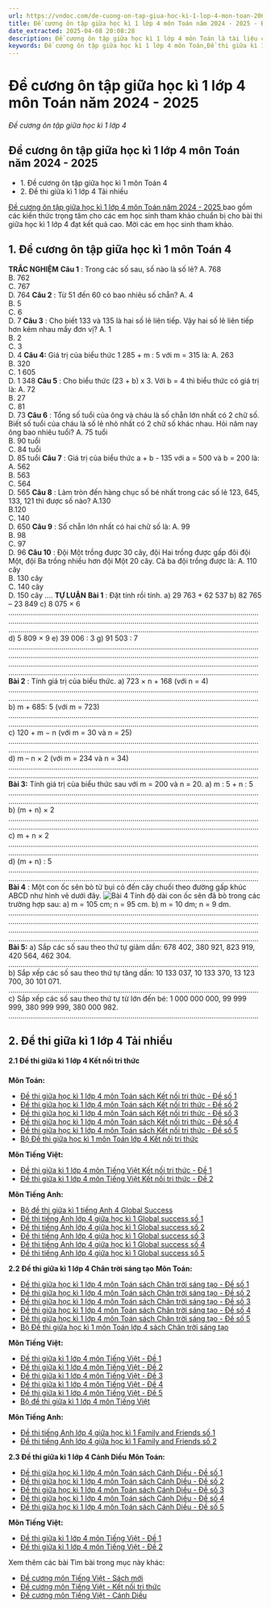 ```yaml
---
url: https://vndoc.com/de-cuong-on-tap-giua-hoc-ki-1-lop-4-mon-toan-206696
title: Đề cương ôn tập giữa học kì 1 lớp 4 môn Toán năm 2024 - 2025 - Đề cương ôn tập giữa học kì 1 lớp 4 - VnDoc.com
date_extracted: 2025-04-08 20:08:28
description: Đề cương ôn tập giữa học kì 1 lớp 4 môn Toán là tài liệu cho các em học sinh tham khảo chuẩn bị cho bài thi giữa kì 1.
keywords: Đề cương ôn tập giữa học kì 1 lớp 4 môn Toán,Đề thi giữa kì 1 lớp 4 môn Toán,Đề thi Toán giữa kì 1 lớp 4,đề thi giữa học kì 1 lớp 4,đề kiểm tra giữa kì 1 lớp 4,đề thi giữa kì 1 lớp 4,đề kiểm tra toán lớp 4 giữa kì 1,đề thi toán lớp 4 giữa kì 1,đề thi giữa kì 1 môn toán lớp 4
---
```


# Đề cương ôn tập giữa học kì 1 lớp 4 môn Toán năm 2024 - 2025
 _Đề cương ôn tập giữa học kì 1 lớp 4_
## Đề cương ôn tập giữa học kì 1 lớp 4 môn Toán năm 2024 - 2025
  * 1\. Đề cương ôn tập giữa học kì 1 môn Toán 4
  * 2\. Đề thi giữa kì 1 lớp 4 Tải nhiều

[Đề cương ôn tập giữa học kì 1 lớp 4 môn Toán năm 2024 - 2025 ](<https://vndoc.com/de-cuong-on-tap-giua-hoc-ki-1-lop-4-mon-toan-206696>)bao gồm các kiến thức trọng tâm cho các em học sinh tham khảo chuẩn bị cho bài thi giữa học kì 1 lớp 4 đạt kết quả cao. Mời các em học sinh tham khảo.
## **1\. Đề cương ôn tập giữa học kì 1 môn Toán 4**
**TRẮC NGHIỆM**
**Câu 1** : Trong các số sau, số nào là số lẻ?
A. 768  
B. 762  
C. 767  
D. 764
**Câu 2** : Từ 51 đến 60 có bao nhiêu số chẵn?
A. 4  
B. 5  
C. 6  
D. 7
**Câu 3** : Cho biết 133 và 135 là hai số lẻ liên tiếp. Vậy hai số lẻ liên tiếp hơn kém nhau mấy đơn vị?
A. 1  
B. 2  
C. 3  
D. 4
**Câu 4:** Giá trị của biểu thức 1 285 + m : 5 với m = 315 là:
A. 263  
B. 320  
C. 1 605  
D. 1 348
**Câu 5** : Cho biểu thức \(23 + b\) x 3. Với b = 4 thì biểu thức có giá trị là:
A. 72  
B. 27  
C. 81  
D. 73
**Câu 6** : Tổng số tuổi của ông và cháu là số chẵn lớn nhất có 2 chữ số. Biết số tuổi của cháu là số lẻ nhỏ nhất có 2 chữ số khác nhau. Hỏi năm nay ông bao nhiêu tuổi?
A. 75 tuổi  
B. 90 tuổi  
C. 84 tuổi  
D. 85 tuổi
**Câu 7** : Giá trị của biểu thức a + b - 135 với a = 500 và b = 200 là:
A. 562  
B. 563  
C. 564  
D. 565
**Câu 8** : Làm tròn đến hàng chục số bé nhất trong các số lẻ 123, 645, 133, 121 thì được số nào?
A.130  
B.120  
C. 140  
D. 650
**Câu 9** : Số chẵn lớn nhất có hai chữ số là:
A. 99  
B. 98  
C. 97  
D. 96
**Câu 10** : Đội Một trồng được 30 cây, đội Hai trồng được gấp đôi đội Một, đội Ba trồng nhiều hơn đội Một 20 cây. Cả ba đội trồng được là:
A. 110 cây  
B. 130 cây  
C. 140 cây  
D. 150 cây
....
**TỰ LUẬN**
**Bài 1** : Đặt tính rồi tính.
a\) 29 763 + 62 537
b\) 82 765 – 23 849
c\) 8 075 × 6
……………………………………………………………………………………………..................
……………………………………………………………………………………………..................
……………………………………………………………………………………………..................
d\) 5 809 × 9
e\) 39 006 : 3
g\) 91 503 : 7
……………………………………………………………………………………………..................
……………………………………………………………………………………………..................
……………………………………………………………………………………………..................
……………………………………………………………………………………………..................
**Bài 2** : Tính giá trị của biểu thức.
a\) 723 × n + 168 \(với n = 4\)
……………………………………………………………………………………………..................
……………………………………………………………………………………………..................
b\) m + 685: 5 \(với m = 723\)
……………………………………………………………………………………………..................
……………………………………………………………………………………………..................
c\) 120 + m − n \(với m = 30 và n = 25\)
……………………………………………………………………………………………..................
……………………………………………………………………………………………..................
d\) m – n × 2 \(với m = 234 và n = 34\)
……………………………………………………………………………………………..................
……………………………………………………………………………………………..................
**Bài 3:** Tính giá trị của biểu thức sau với m = 200 và n = 20.
a\) m : 5 + n : 5
……………………………………………………………………………………………..................
……………………………………………………………………………………………..................
b\) \(m + n\) × 2
……………………………………………………………………………………………..................
……………………………………………………………………………………………..................
c\) m + n × 2
……………………………………………………………………………………………..................
……………………………………………………………………………………………..................
d\) \(m + n\) : 5
……………………………………………………………………………………………..................
……………………………………………………………………………………………..................
**Bài 4** : Một con ốc sên bò từ bụi cỏ đến cây chuối theo đường gấp khúc ABCD như hình vẽ dưới đây.
![Bài 4](https://i.vdoc.vn/data/image/2024/10/16/Toan-lop-4.jpg)
Tính độ dài con ốc sên đã bò trong các trường hợp sau:
a\) m = 105 cm; n = 95 cm.
b\) m = 10 dm; n = 9 dm.
……………………………………………………………………………………………..................
……………………………………………………………………………………………..................
……………………………………………………………………………………………..................
……………………………………………………………………………………………..................
**Bài 5:**
a\) Sắp các số sau theo thứ tự giảm dần: 678 402, 380 921, 823 919, 420 564, 462 304.
……………………………………………………………………………………………..................
b\) Sắp xếp các số sau theo thứ tự tăng dần: 10 133 037, 10 133 370, 13 123 700, 30 101 071.
……………………………………………………………………………………………..................
c\) Sắp xếp các số sau theo thứ tự từ lớn đến bé: 1 000 000 000, 99 999 999, 380 999 999, 380 000 982.
……………………………………………………………………………………………..................
## **2\. Đề thi giữa kì 1 lớp 4 Tải nhiều**
**2.1 Đề thi giữa kì 1 lớp 4 Kết nối tri thức**
### 
**Môn Toán:**
  * [Đề thi giữa học kì 1 lớp 4 môn Toán sách Kết nối tri thức - Đề số 1](<https://vndoc.com/de-thi-giua-hoc-ki-1-lop-4-mon-toan-sach-ket-noi-tri-thuc-de-so-1-305084>)
  * [Đề thi giữa học kì 1 lớp 4 môn Toán sách Kết nối tri thức - Đề số 2](<https://vndoc.com/de-thi-giua-hoc-ki-1-lop-4-mon-toan-sach-ket-noi-tri-thuc-de-so-2-305086>)
  * [Đề thi giữa học kì 1 lớp 4 môn Toán sách Kết nối tri thức - Đề số 3](<https://vndoc.com/de-thi-giua-hoc-ki-1-lop-4-mon-toan-sach-ket-noi-tri-thuc-de-so-3-305647>)
  * [Đề thi giữa học kì 1 lớp 4 môn Toán sách Kết nối tri thức - Đề số 4](<https://vndoc.com/de-thi-giua-hoc-ki-1-lop-4-mon-toan-sach-ket-noi-tri-thuc-de-so-4-306249>)
  * [Đề thi giữa học kì 1 lớp 4 môn Toán sách Kết nối tri thức - Đề số 5](<https://vndoc.com/de-thi-giua-hoc-ki-1-lop-4-mon-toan-sach-ket-noi-tri-thuc-de-so-5-306255>)
  * [Bộ Đề thi giữa học kì 1 môn Toán lớp 4 Kết nối tri thức](<https://vndoc.com/bo-de-thi-giua-hoc-ki-1-mon-toan-lop-4-sach-ket-noi-tri-thuc-306444>)

**Môn Tiếng Việt:**
  * [Đề thi giữa kì 1 lớp 4 môn Tiếng Việt Kết nối tri thức - Đề 1](<https://vndoc.com/de-thi-giua-ki-1-lop-4-mon-tieng-viet-ket-noi-tri-thuc-de-1-305046>)
  * [Đề thi giữa kì 1 lớp 4 môn Tiếng Việt Kết nối tri thức - Đề 2](<https://vndoc.com/de-thi-giua-ki-1-lop-4-mon-tieng-viet-ket-noi-tri-thuc-de-2-305048>)

**Môn Tiếng Anh:**
  * [Bộ đề thi giữa kì 1 tiếng Anh 4 Global Success](<https://vndoc.com/bo-de-thi-giua-ki-1-tieng-anh-4-global-success-307282>)
  * [Đề thi tiếng Anh lớp 4 giữa học kì 1 Global success số 1](<https://vndoc.com/de-thi-tieng-anh-lop-4-giua-hoc-ki-1-global-success-so-1-302889>)
  * [Đề thi tiếng Anh lớp 4 giữa học kì 1 Global success số 2](<https://vndoc.com/de-thi-tieng-anh-lop-4-giua-hoc-ki-1-global-success-so-2-303057>)
  * [Đề thi tiếng Anh lớp 4 giữa học kì 1 Global success số 3](<https://vndoc.com/de-thi-tieng-anh-lop-4-giua-hoc-ki-1-global-success-so-3-307257>)
  * [Đề thi tiếng Anh lớp 4 giữa học kì 1 Global success số 4](<https://vndoc.com/de-thi-tieng-anh-lop-4-giua-hoc-ki-1-global-success-so-4-307261>)
  * [Đề thi tiếng Anh lớp 4 giữa học kì 1 Global success số 5](<https://vndoc.com/de-thi-tieng-anh-lop-4-giua-hoc-ki-1-global-success-so-5-307263>)

**2.2 Đề thi giữa kì 1 lớp 4 Chân trời sáng tạo**
**Môn Toán:**
  * [Đề thi giữa học kì 1 lớp 4 môn Toán sách Chân trời sáng tạo - Đề số 1](<https://vndoc.com/de-thi-giua-hoc-ki-1-lop-4-mon-toan-sach-chan-troi-sang-tao-de-so-1-305058>)
  * [Đề thi giữa học kì 1 lớp 4 môn Toán sách Chân trời sáng tạo - Đề số 2](<https://vndoc.com/de-thi-giua-hoc-ki-1-lop-4-mon-toan-sach-chan-troi-sang-tao-de-so-2-305060>)
  * [Đề thi giữa học kì 1 lớp 4 môn Toán sách Chân trời sáng tạo - Đề số 3](<https://vndoc.com/de-thi-giua-hoc-ki-1-lop-4-mon-toan-sach-chan-troi-sang-tao-de-so-3-305648>)
  * [Đề thi giữa học kì 1 lớp 4 môn Toán sách Chân trời sáng tạo - Đề số 4](<https://vndoc.com/de-thi-giua-hoc-ki-1-lop-4-mon-toan-sach-chan-troi-sang-tao-de-so-4-306263>)
  * [Đề thi giữa học kì 1 lớp 4 môn Toán sách Chân trời sáng tạo - Đề số 5](<https://vndoc.com/de-thi-giua-hoc-ki-1-lop-4-mon-toan-sach-chan-troi-sang-tao-de-so-5-306264>)
  * [Bộ Đề thi giữa học kì 1 môn Toán lớp 4 sách Chân trời sáng tạo](<https://vndoc.com/bo-de-thi-giua-hoc-ki-1-mon-toan-lop-4-sach-chan-troi-sang-tao-305065>)

**Môn Tiếng Việt:**
  * [Đề thi giữa kì 1 lớp 4 môn Tiếng Việt - Đề 1](<https://vndoc.com/de-thi-giua-ki-1-lop-4-mon-tieng-viet-chan-troi-sang-tao-de-1-305049>)
  * [Đề thi giữa kì 1 lớp 4 môn Tiếng Việt - Đề 2](<https://vndoc.com/de-thi-giua-ki-1-lop-4-mon-tieng-viet-chan-troi-sang-tao-de-2-305050>)
  * [Đề thi giữa kì 1 lớp 4 môn Tiếng Việt - Đề 3](<https://vndoc.com/de-thi-giua-ki-1-tieng-viet-lop-4-chan-troi-sang-tao-de-3-305523>)
  * [Đề thi giữa kì 1 lớp 4 môn Tiếng Việt - Đề 4](<https://vndoc.com/de-thi-giua-ki-1-tieng-viet-4-chan-troi-sang-tao-de-4-305524>)
  * [Đề thi giữa kì 1 lớp 4 môn Tiếng Việt - Đề 5](<https://vndoc.com/de-thi-giua-ki-1-tieng-viet-4-chan-troi-sang-tao-de-5-305526>)
  * [Bộ đề thi giữa kì 1 lớp 4 môn Tiếng Việt](<https://vndoc.com/bo-de-thi-giua-ki-1-lop-4-mon-tieng-viet-theo-thong-tu-27-chan-troi-sang-tao-305529>)

**Môn Tiếng Anh:**
  * [Đề thi tiếng Anh lớp 4 giữa học kì 1 Family and Friends số 1](<https://vndoc.com/de-thi-tieng-anh-lop-4-giua-hoc-ki-1-family-and-friends-so-1-303657>)
  * [Đề thi tiếng Anh lớp 4 giữa học kì 1 Family and Friends số 2](<https://vndoc.com/de-thi-tieng-anh-lop-4-giua-hoc-ki-1-family-and-friends-so-2-303662>)

**2.3 Đề thi giữa kì 1 lớp 4 Cánh Diều**
**Môn Toán:**
  * [Đề thi giữa học kì 1 lớp 4 môn Toán sách Cánh Diều - Đề số 1](<https://vndoc.com/de-thi-giua-hoc-ki-1-lop-4-mon-toan-sach-canh-dieu-de-so-1-305079>)
  * [Đề thi giữa học kì 1 lớp 4 môn Toán sách Cánh Diều - Đề số 2](<https://vndoc.com/de-thi-giua-hoc-ki-1-lop-4-mon-toan-sach-canh-dieu-de-so-2-305081>)
  * [Đề thi giữa học kì 1 lớp 4 môn Toán sách Cánh Diều - Đề số 3](<https://vndoc.com/de-thi-giua-hoc-ki-1-lop-4-mon-toan-sach-canh-dieu-de-so-3-305641>)
  * [Đề thi giữa học kì 1 lớp 4 môn Toán sách Cánh Diều - Đề số 4](<https://vndoc.com/de-thi-giua-hoc-ki-1-lop-4-mon-toan-sach-canh-dieu-de-so-4-306257>)
  * [Đề thi giữa học kì 1 lớp 4 môn Toán sách Cánh Diều - Đề số 5](<https://vndoc.com/de-thi-giua-hoc-ki-1-lop-4-mon-toan-sach-canh-dieu-de-so-5-306261>)

**Môn Tiếng Việt:**
  * [Đề thi giữa kì 1 lớp 4 môn Tiếng Việt - Đề 1](<https://vndoc.com/de-thi-giua-ki-1-lop-4-mon-tieng-viet-canh-dieu-de-1-305066>)
  * [Đề thi giữa kì 1 lớp 4 môn Tiếng Việt - Đề 2](<https://vndoc.com/de-thi-giua-ki-1-lop-4-mon-tieng-viet-canh-dieu-de-2-305067>)

Xem thêm các bài Tìm bài trong mục này khác:
  * [Đề cương môn Tiếng Việt - Sách mới](</de-cuong-on-tap-giua-hoc-ki-1-lop-4-mon-tieng-viet-206800>)
  * [Đề cương môn Tiếng Việt - Kết nối tri thức](</de-cuong-on-tap-giua-hoc-ki-1-tieng-viet-lop-4-ket-noi-tri-thuc-330996>)
  * [Đề cương môn Tiếng Việt - Cánh Diều](</de-cuong-on-tap-giua-hoc-ki-1-mon-tieng-viet-lop-4-canh-dieu-330992>)

